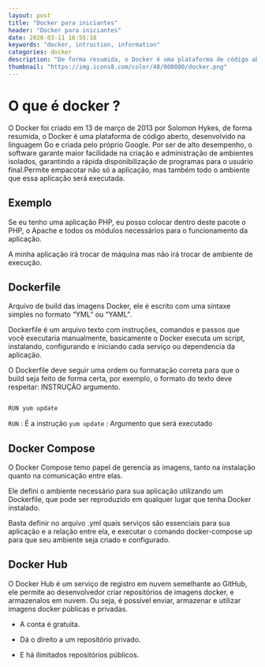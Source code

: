 ```yaml
---
layout: post
title: "Docker para iniciantes"
header: "Docker para iniciantes"
date: 2020-03-11 16:55:18
keywords: "docker, intruction, information"
categories: docker
description: "De forma resumida, o Docker é uma plataforma de código aberto, desenvolvido na linguagem Go e criada pelo próprio Google. Por ser de alto desempenho, o software garante maior facilidade na criação e administração de ambientes isolados, garantindo a rápida disponibilização de programas para o usuário final."
thumbnail: "https://img.icons8.com/color/48/000000/docker.png"
---
```


# O que é docker ?

O Docker foi criado em 13 de março de 2013 por Solomon Hykes, de forma resumida, o Docker é uma plataforma de código aberto, desenvolvido na linguagem Go e criada pelo próprio Google. Por ser de alto desempenho, o software garante maior facilidade na criação e administração de ambientes isolados, garantindo a rápida disponibilização de programas para o usuário final.Permite empacotar não só a aplicação, mas também todo o ambiente que essa aplicação será executada.

## Exemplo

Se eu tenho uma aplicação PHP, eu posso colocar
dentro deste pacote o PHP, o Apache e
todos os módulos necessários para o funcionamento
da aplicação.

A minha aplicação irá trocar de máquina mas não irá
trocar de ambiente de execução.

## Dockerfile

Arquivo de build das imagens Docker, ele é escrito com uma
sintaxe simples no formato “YML” ou “YAML”.

Dockerfile é um arquivo texto com instruções, comandos e
passos que você executaria manualmente, basicamente o
Docker executa um script, instalando, configurando e iniciando cada serviço ou dependencia da aplicação.

O Dockerfile deve seguir uma ordem ou formatação correta
para que o build seja feito de forma certa, por exemplo, o
formato do texto deve respeitar: INSTRUÇÃO argumento.

```bash

RUN yum update

```

`RUN` : É a instrução
`yum update` : Argumento que será executado

## Docker Compose

O Docker Compose temo papel de gerencia as imagens, tanto na instalação quanto na
comunicação entre elas.

Ele defini o ambiente necessário para sua aplicação utilizando
um Dockerfile, que pode ser reproduzido em qualquer lugar
que tenha Docker instalado.

Basta definir no arquivo .yml quais serviços são essenciais para sua
aplicação e a relação entre ela, e executar o comando docker-compose up para que seu
ambiente seja criado e configurado.

## Docker Hub

O Docker Hub é um serviço de registro em nuvem semelhante ao GitHub, ele permite
ao desenvolvedor criar repositórios de imagens docker, e armazenalos em nuvem.
Ou seja, é possível enviar, armazenar e utilizar imagens docker públicas e privadas.

- A conta é gratuita.

- Dá o direito a um repositório privado.

- E há ilimitados repositórios públicos.
